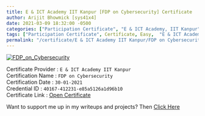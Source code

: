 ```yaml
---
title: E & ICT Academy IIT Kanpur [FDP on Cybersecurity] Certificate
author: Arijit Bhowmick [sys41x4]
date: 2021-03-09 18:32:00 -0500
categories: ["Participation Certificate", "E & ICT Academy, IIT Kanpur", "FDP on Cybersecurity"]
tags: ["Participation Certificate", Certificate, Easy,  "E & ICT Academy, IIT Kanpur", "FDP on Cybersecurity", March, "2021"]
permalink: "/certificate/E & ICT Academy IIT Kanpur/FDP on Cybersecurity/09-03-2021.html"
---
```


[![FDP_on_Cybersecurity](/assets/certifications/E-&-ICT-Academy-IIT-Kanpur/FDP_on_Cybersecurity/09-03-2021/Faculty-Development-Program-on-Cybersecurity_40167-412231-e85a5126a1d96b10.png)](https://raw.githubusercontent.com/Arijit-Bhowmick/My_Certifications/main/Participation_Certs/E%20%26%20ICT%20Academy%20IIT%20Kanpur/Faculty%20Development%20Program%20on%20Cybersecurity_%5B40167-412231-e85a5126a1d96b10%5D.pdf)

Certificate Provider : `E & ICT Academy IIT Kanpur`<br>
Certification Name : `FDP on Cybersecurity`<br>
Certification Date : `30-01-2021`<br>
Credential ID : `40167-412231-e85a5126a1d96b10`<br>
Certificate Link : <a href="https://raw.githubusercontent.com/Arijit-Bhowmick/My_Certifications/main/Participation_Certs/E%20%26%20ICT%20Academy%20IIT%20Kanpur/Faculty%20Development%20Program%20on%20Cybersecurity_%5B40167-412231-e85a5126a1d96b10%5D.pdf" target="_blank">Open Certificate</a><br>


Want to support me up in my writeups and projects? Then <a href="/support/sys41x4">Click Here</a>
